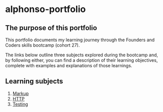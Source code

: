 # alphonso-portfolio
## The purpose of this portfolio
This portfolio documents my learning journey through the Founders and Coders skills bootcamp (cohort 27).

The links below outline three subjects explored during the bootcamp and, by following either, you can find a description of their learning objectives, complete with examples and explanations of those learnings.

## Learning subjects
1. [Markup](/learnings/markup.md)
1. [HTTP](/learnings/http.md)
1. [Testing](/learnings/testing.md)
